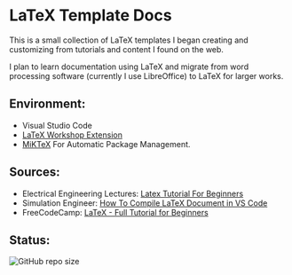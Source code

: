 # LaTeX Template Docs

This is a small collection of LaTeX templates I began creating and customizing from tutorials and content I found on the web.

I plan to learn documentation using LaTeX and migrate from word processing software (currently I use LibreOffice) to LaTeX for larger works.

## Environment:

 - Visual Studio Code
 - [LaTeX Workshop Extension](https://marketplace.visualstudio.com/items?itemName=James-Yu.latex-workshop)
 - [MiKTeX](https://miktex.org/download) For Automatic Package Management.

## Sources:

 - Electrical Engineering Lectures: [Latex Tutorial For Beginners](https://www.youtube.com/watch?v=uVM2FcwPCgk)
 - Simulation Engineer: [How To Compile LaTeX Document in VS Code](https://www.youtube.com/watch?v=QK_yc9qSa2w)
 - FreeCodeCamp: [LaTeX - Full Tutorial for Beginners](https://www.youtube.com/watch?v=ydOTMQC7np0)

## Status:

![GitHub repo size](https://img.shields.io/github/repo-size/ADolbyB/latex-template-docs?label=Repo%20Size&logo=Github)